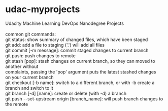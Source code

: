 # udac-myprojects
Udacity Machine Learning DevOps Nanodegree Projects \
\
common git commands: \
git status: show summary of changed files, which have been staged \
git add: add a file to staging ('.') will add all files \
git commit [-m message]: commit staged changes to current branch \
git push: push changes to remote \
git stash [pop]: stash changes on current branch, so they can moved to another without \
                  complaints, passing the 'pop' argument puts the latest stashed changes \
                  on your current branch \
git checkout [-b name]: switch to a different branch, or with -b create a branch and switch to it \
git branch [-d] [name]: create or delete (with -d) a branch \
git push --set-upstream origin [branch_name]: will push branch changes to the remote
